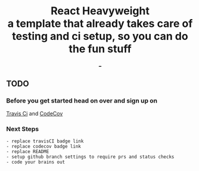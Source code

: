 <h1 align="center"><div>React Heavyweight</div>
<div>a template that already takes care of testing and ci setup, so you can do the fun stuff</div>
<div><a href="https://codecov.io/gh/bettet01/pokemon-redux-app">
       <img src="https://codecov.io/gh/bettet01/pokemon-redux-app/branch/master/graph/badge.svg" alt=""/>
     </a>
     <a href="https://travis-ci.com/bettet01/pokemon-redux-app">
     <img src="https://travis-ci.com/bettet01/pokemon-redux-app.svg?branch=master" alt=""/>
     </a>
</div>
</h1>

## TODO
### Before you get started head on over and sign up on
[Travis Ci](https://travis-ci.com) and
[CodeCov](https://coodecov.io) 
    
### Next Steps
    - replace travisCI badge link
    - replace codecov badge link
    - replace README
    - setup github branch settings to require prs and status checks
    - code your brains out
